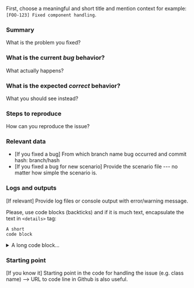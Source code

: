 First, choose a meaningful and short title and mention context for example: `[FOO-123] Fixed component handling`.

### Summary

What is the problem you fixed?

### What is the current *bug* behavior?

What actually happens?

### What is the expected *correct* behavior?

What you should see instead?

### Steps to reproduce

How can you reproduce the issue?

### Relevant data

- [If you fixed a bug] From which branch name bug occurred and commit hash: branch/hash
- [If you fixed a bug for new scenario] Provide the scenario file --- no matter how simple the scenario is.

### Logs and outputs

[If relevant] Provide log files or console output with error/warning message.

Please, use code blocks (backticks) and if it is much text, encapsulate the text in `<details>` tag:

```
A short
code block
```

<details>
<summary>A long code block...</summary>
<pre>
Line 1 of log file xy`
Line 2 of log file xy`
</pre>
</details>

### Starting point

[If you know it] Starting point in the code for handling the issue (e.g. class name) --> URL to code line in Github is also useful.